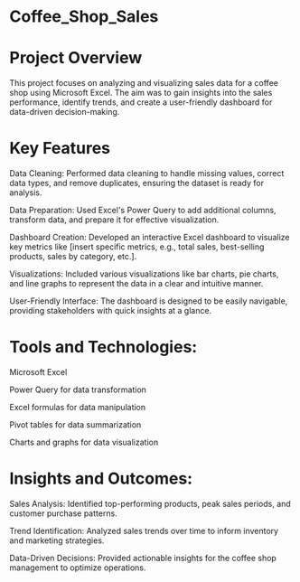 # Coffee_Shop_Sales

# Project Overview


This project focuses on analyzing and visualizing sales data for a coffee shop using Microsoft Excel. The aim was to gain insights into the sales performance, identify trends, and create a user-friendly dashboard for data-driven decision-making.



# Key Features


Data Cleaning: Performed data cleaning to handle missing values, correct data types, and remove duplicates, ensuring the dataset is ready for analysis.


Data Preparation: Used Excel's Power Query to add additional columns, transform data, and prepare it for effective visualization.


Dashboard Creation: Developed an interactive Excel dashboard to visualize key metrics like [insert specific metrics, e.g., total sales, best-selling products, sales by category, etc.].


Visualizations: Included various visualizations like bar charts, pie charts, and line graphs to represent the data in a clear and intuitive manner.


User-Friendly Interface: The dashboard is designed to be easily navigable, providing stakeholders with quick insights at a glance.


# Tools and Technologies:



Microsoft Excel


Power Query for data transformation


Excel formulas for data manipulation


Pivot tables for data summarization


Charts and graphs for data visualization





# Insights and Outcomes:


Sales Analysis: Identified top-performing products, peak sales periods, and customer purchase patterns.


Trend Identification: Analyzed sales trends over time to inform inventory and marketing strategies.


Data-Driven Decisions: Provided actionable insights for the coffee shop management to optimize operations.
